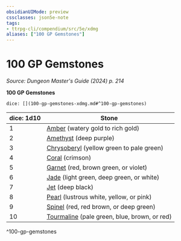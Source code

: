 ```yaml
---
obsidianUIMode: preview
cssclasses: json5e-note
tags:
- ttrpg-cli/compendium/src/5e/xdmg
aliases: ["100 GP Gemstones"]
---
```

# 100 GP Gemstones
*Source: Dungeon Master's Guide (2024) p. 214* 

**100 GP Gemstones**

`dice: [](100-gp-gemstones-xdmg.md#^100-gp-gemstones)`

| dice: 1d10 | Stone |
|------------|-------|
| 1 | [Amber](3-Compendium/items/amber-xdmg.md) (watery gold to rich gold) |
| 2 | [Amethyst](3-Compendium/items/amethyst-xdmg.md) (deep purple) |
| 3 | [Chrysoberyl](3-Compendium/items/chrysoberyl-xdmg.md) (yellow green to pale green) |
| 4 | [Coral](3-Compendium/items/coral-xdmg.md) (crimson) |
| 5 | [Garnet](3-Compendium/items/garnet-xdmg.md) (red, brown green, or violet) |
| 6 | [Jade](3-Compendium/items/jade-xdmg.md) (light green, deep green, or white) |
| 7 | [Jet](3-Compendium/items/jet-xdmg.md) (deep black) |
| 8 | [Pearl](3-Compendium/items/pearl-xdmg.md) (lustrous white, yellow, or pink) |
| 9 | [Spinel](3-Compendium/items/spinel-xdmg.md) (red, red brown, or deep green) |
| 10 | [Tourmaline](3-Compendium/items/tourmaline-xdmg.md) (pale green, blue, brown, or red) |
^100-gp-gemstones